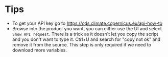 # Tips

- To get your API key go to https://cds.climate.copernicus.eu/api-how-to
- Browse into the product you want, you can either use the UI and select `Show API request`. There is a trick as it doesn't let you copy the script and you don't want to type it. Ctrl+U and search for "copy not ok" and remove it from the source. This step is only required if we need to download more variables.
